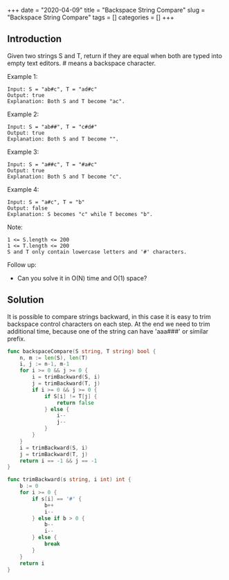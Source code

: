 +++
date = "2020-04-09"
title = "Backspace String Compare"
slug = "Backspace String Compare"
tags = []
categories = []
+++

## Introduction

Given two strings S and T, return if they are equal when both are typed into empty text editors. # means a backspace character.

Example 1:
```
Input: S = "ab#c", T = "ad#c"
Output: true
Explanation: Both S and T become "ac".
```

Example 2:
```
Input: S = "ab##", T = "c#d#"
Output: true
Explanation: Both S and T become "".
```

Example 3:
```
Input: S = "a##c", T = "#a#c"
Output: true
Explanation: Both S and T become "c".
```

Example 4:
```
Input: S = "a#c", T = "b"
Output: false
Explanation: S becomes "c" while T becomes "b".
```

Note:
```
1 <= S.length <= 200
1 <= T.length <= 200
S and T only contain lowercase letters and '#' characters.
```
Follow up:

* Can you solve it in O(N) time and O(1) space?


## Solution

It is possible to compare strings backward, in this case it is easy to trim backspace control characters on each step.
At the end we need to trim additional time, because one of the string can have 'aaa###' or similar prefix.

``` go
func backspaceCompare(S string, T string) bool {
    n, m := len(S), len(T)
    i, j := n-1, m-1
    for i >= 0 && j >= 0 {
        i = trimBackward(S, i)
        j = trimBackward(T, j)
        if i >= 0 && j >= 0 {
            if S[i] != T[j] {
                return false
            } else {
                i--
                j--
            }
        }
    }
    i = trimBackward(S, i)
    j = trimBackward(T, j)
    return i == -1 && j == -1
}

func trimBackward(s string, i int) int {
    b := 0
    for i >= 0 {
        if s[i] == '#' {
            b++
            i--
        } else if b > 0 {
            b--
            i--
        } else {
            break
        }
    }
    return i
}
```
